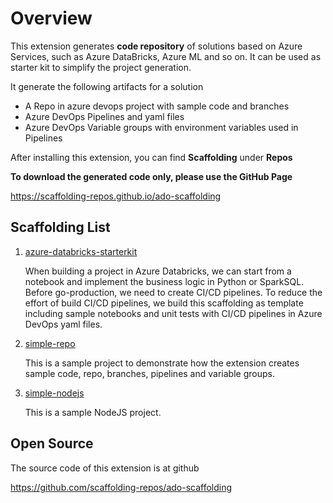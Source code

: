 # Overview

This extension generates **code repository** of solutions based on Azure Services, such as Azure DataBricks, Azure ML and so on. It can be used as starter kit to simplify the project generation.

It generate the following artifacts for a solution

- A Repo in azure devops project with sample code and branches
- Azure DevOps Pipelines and yaml files
- Azure DevOps Variable groups with environment variables used in Pipelines

After installing this extension, you can find **Scaffolding** under **Repos**

**To download the generated code only, please use the GitHub Page**

https://scaffolding-repos.github.io/ado-scaffolding

## Scaffolding List

1. [azure-databricks-starterkit](https://github.com/scaffolding-repos/ado-scaffolding/blob/release/scaffoldings/azure-databricks-starterkit/overview.md)

   When building a project in Azure Databricks, we can start from a notebook and implement the business logic in Python or SparkSQL. Before go-production, we need to create CI/CD pipelines. To reduce the effort of build CI/CD pipelines, we build this scaffolding as template including sample notebooks and unit tests with CI/CD pipelines in Azure DevOps yaml files.

1. [simple-repo](https://github.com/scaffolding-repos/ado-scaffolding/blob/release/scaffoldings/simple-repo/overview.md)

   This is a sample project to demonstrate how the extension creates sample code, repo, branches, pipelines and variable groups.

1. [simple-nodejs](https://github.com/scaffolding-repos/ado-scaffolding/blob/release/scaffoldings/simple-nodejs/overview.md)

   This is a sample NodeJS project.

## Open Source

The source code of this extension is at github

https://github.com/scaffolding-repos/ado-scaffolding